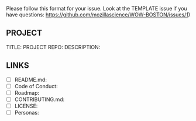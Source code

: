 Please follow this format for your issue. Look at the TEMPLATE issue if you have questions: https://github.com/mozillascience/WOW-BOSTON/issues/1)

## PROJECT

TITLE:
PROJECT REPO:
DESCRIPTION:
## LINKS
- [ ] README.md:
- [ ] Code of Conduct:
- [ ] Roadmap:
- [ ] CONTRIBUTING.md:
- [ ] LICENSE:
- [ ] Personas:
